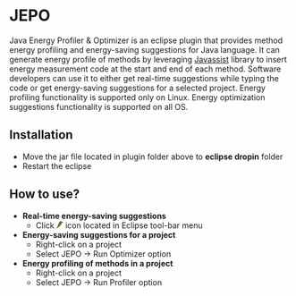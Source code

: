 # JEPO
Java Energy Profiler &amp; Optimizer is an eclipse plugin that provides method energy profiling and energy-saving suggestions for Java language. It can generate energy profile of methods by leveraging [Javassist](https://www.javassist.org/) library to insert energy measurement code at the start and end of each method. Software developers can use it to either get real-time suggestions while typing the code or get energy-saving suggestions for a selected project. Energy profiling functionality is supported only on Linux. Energy optimization suggestions functionality is supported on all OS. 


## Installation
- Move the jar file located in plugin folder above to **eclipse dropin** folder
- Restart the eclipse

## How to use?
- **Real-time energy-saving suggestions**
  - Click ![JEPO](/icons/jepo.png) icon located in Eclipse tool-bar menu
- **Energy-saving suggestions for a project**
  - Right-click on a project
  - Select JEPO -> Run Optimizer option
- **Energy profiling of methods in a project**
  - Right-click on a project
  - Select JEPO -> Run Profiler option
